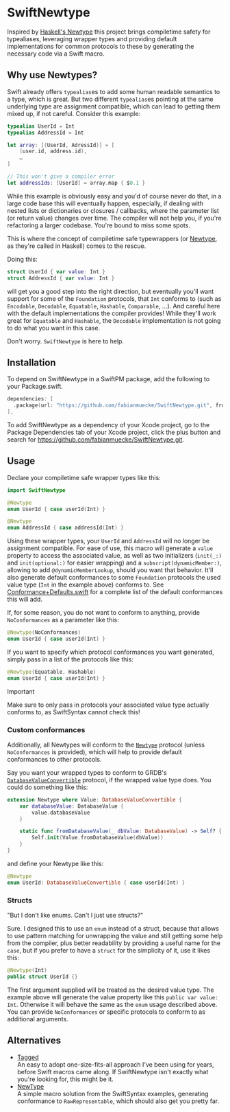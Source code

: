 # SwiftNewtype
Inspired by [Haskell's Newtype](https://wiki.haskell.org/Newtype) this project brings compiletime safety for typealiases, leveraging wrapper types and providing default implementations for common protocols to these by generating the necessary code via a Swift macro.

## Why use Newtypes?

Swift already offers `typealias`es to add some human readable semantics to a type, which is great. But two different `typealias`es pointing at the same underlying type are assignment compatible, which can lead to getting them mixed up, if not careful. Consider this example:
```swift
typealias UserId = Int
typealias AddressId = Int

let array: [(UserId, AdressId)] = [
    (user.id, address.id),
    …
]

// This won't give a compiler error
let addressIds: [UserId] = array.map { $0.1 }
```

While this example is obviously easy and you'd of course never do that, in a large code base this will eventually happen, especially, if dealing with nested lists or dictionaries or closures / callbacks, where the parameter list (or return value) changes over time. The compiler will not help you, if you're refactoring a larger codebase. You're bound to miss some spots.

This is where the concept of compiletime safe typewrappers (or [Newtype](https://wiki.haskell.org/Newtype), as they're called in Haskell) comes to the rescue.

Doing this:
```swift
struct UserId { var value: Int }
struct AddressId { var value: Int }
```

will get you a good step into the right direction, but eventually you'll want support for some of the `Foundation` protocols, that `Int` conforms to (such as `Encodable`, `Decodable`, `Equatable`, `Hashable`, `Comparable`, …). And careful here with the default implementations the compiler provides! While they'll work great for `Equatable` and `Hashable`, the `Decodable` implementation is not going to do what you want in this case.

Don't worry. `SwiftNewtype` is here to help.

## Installation

To depend on SwiftNewtype in a SwiftPM package, add the following to your Package.swift.
```swift
dependencies: [
  .package(url: "https://github.com/fabianmuecke/SwiftNewtype.git", from: "<latest SwiftNewtype tag>"),
],
```
To add SwiftNewtype as a dependency of your Xcode project, go to the Package Dependencies tab of your Xcode project, click the plus button and search for https://github.com/fabianmuecke/SwiftNewtype.git.

## Usage
Declare your compiletime safe wrapper types like this:
```swift
import SwiftNewtype

@Newtype
enum UserId { case userId(Int) }

@Newtype
enum AddressId { case addressId(Int) }
```

Using these wrapper types, your `UserId` and `AddressId` will no longer be assignment compatible. For ease of use, this macro will generate a `value` property to access the associated value, as well as two initializers (`init(_:)` and `init(optional:)` for easier wrapping) and a `subscript(dynamicMember:)`, allowing to add `@dynamicMemberLookup`, should you want that behavior. It'll also generate default conformances to some `Foundation` protocols the used value type (`Int` in the example above) conforms to. See [Conformance+Defaults.swift](./Sources/SwiftNewtypeMacros/Conformances/Conformance+Defaults.swift) for a complete list of the default conformances this will add.

If, for some reason, you do not want to conform to anything, provide `NoConformances` as a parameter like this:

```swift
@Newtype(NoConformances)
enum UserId { case userId(Int) }
```

If you want to specify which protocol conformances you want generated, simply pass in a list of the protocols like this:
```swift
@Newtype(Equatable, Hashable)
enum UserId { case userId(Int) }
```

> [!IMPORTANT]
> Make sure to only pass in protocols your associated value type actually conforms to, as SwiftSyntax cannot check this!

### Custom conformances
Additionally, all Newtypes will conform to the [`Newtype`]() protocol (unless `NoConformances` is provided), which will help to provide default conformances to other protocols.

Say you want your wrapped types to conform to GRDB's [`DatabaseValueConvertible`](https://swiftpackageindex.com/groue/grdb.swift/v6.27.0/documentation/grdb/databasevalueconvertible) protocol, if the wrapped value type does. You could do something like this:

```swift
extension Newtype where Value: DatabaseValueConvertible {
    var databaseValue: DatabaseValue {
        value.databaseValue
    }

    static func fromDatabaseValue(_ dbValue: DatabaseValue) -> Self? {
        Self.init(Value.fromDatabaseValue(dbValue))
    }
}
```

and define your Newtype like this:
```swift
@Newtype
enum UserId: DatabaseValueConvertible { case userId(Int) }
```

### Structs
"But I don't like enums. Can't I just use structs?"

Sure. I designed this to use an `enum` instead of a struct, because that allows to use pattern matching for unwrapping the value and still getting some help from the compiler, plus better readability by providing a useful name for the `case`, but if you prefer to have a `struct` for the simplicity of it, use it likes this:
```swift
@Newtype(Int)
public struct UserId {}
```
The first argument supplied will be treated as the desired value type. The example above will generate the value property like this `public var value: Int`. Otherwise it will behave the same as the `enum` usage described above. You can provide `NoConformances` or specific protocols to conform to as additional arguments.

## Alternatives
* [Tagged](https://github.com/pointfreeco/swift-tagged)  
An easy to adopt one-size-fits-all approach I've been using for years, before Swift macros came along. If SwiftNewtype isn't exactly what you're looking for, this might be it.
* [NewType](https://github.com/apple/swift-syntax/blob/main/Examples/Sources/MacroExamples/Implementation/Member/NewTypeMacro.swift)  
A simple macro solution from the SwiftSyntax examples, generating conformance to `RawRepresentable`, which should also get you pretty far.